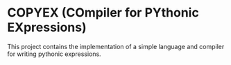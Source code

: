 # COPYEX (COmpiler for PYthonic EXpressions)

This project contains the implementation of a simple language and compiler for writing pythonic expressions.
